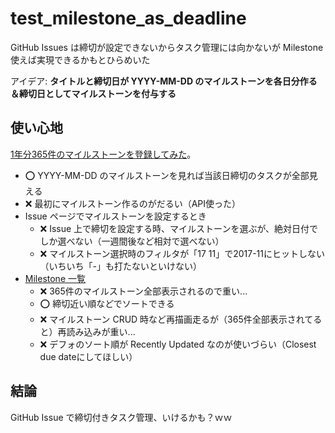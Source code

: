# test_milestone_as_deadline
GitHub Issues は締切が設定できないからタスク管理には向かないが Milestone 使えば実現できるかもとひらめいた

アイデア: **タイトルと締切日が YYYY-MM-DD のマイルストーンを各日分作る＆締切日としてマイルストーンを付与する**

## 使い心地
[1年分365件のマイルストーンを登録してみた](https://github.com/stakiran/test_milestone_as_deadline/milestones)。

- :o: YYYY-MM-DD のマイルストーンを見れば当該日締切のタスクが全部見える
- :x: 最初にマイルストーン作るのがだるい（API使った）
- Issue ページでマイルストーンを設定するとき
  - :x: Issue 上で締切を設定する時、マイルストーンを選ぶが、絶対日付でしか選べない（一週間後など相対で選べない）
  - :x: マイルストーン選択時のフィルタが「17 11」で2017-11にヒットしない（いちいち「-」も打たないといけない）
- [Milestone 一覧](https://github.com/stakiran/test_milestone_as_deadline/milestones)
  - :x: 365件のマイルストーン全部表示されるので重い...
  - :o: 締切近い順などでソートできる
  - :x: マイルストーン CRUD 時など再描画走るが（365件全部表示されてると）再読み込みが重い...
  - :x: デフォのソート順が Recently Updated なのが使いづらい（Closest due dateにしてほしい）

## 結論
GitHub Issue で締切付きタスク管理、いけるかも？ｗｗ
